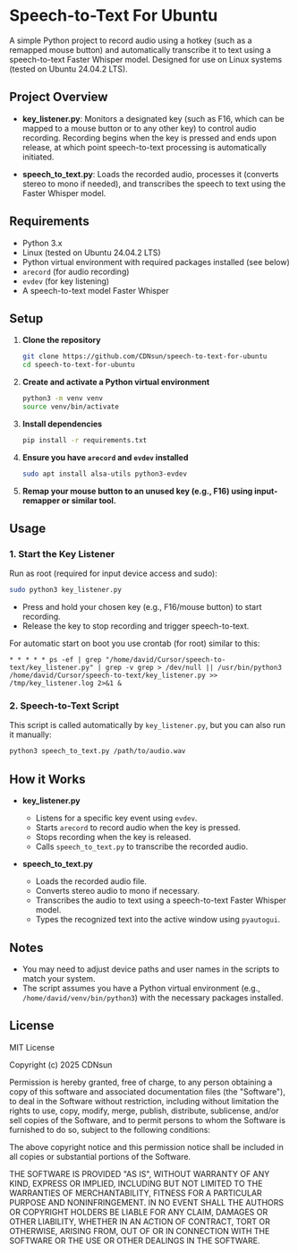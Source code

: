 # Speech-to-Text For Ubuntu

A simple Python project to record audio using a hotkey (such as a remapped mouse button) and automatically transcribe it to text using a speech-to-text Faster Whisper model. Designed for use on Linux systems (tested on Ubuntu 24.04.2 LTS).

## Project Overview

- **key_listener.py**: Monitors a designated key (such as F16, which can be mapped to a mouse button or to any other key) to control audio recording. Recording begins when the key is pressed and ends upon release, at which point speech-to-text processing is automatically initiated.

- **speech_to_text.py**: Loads the recorded audio, processes it (converts stereo to mono if needed), and transcribes the speech to text using the Faster Whisper model.

## Requirements

- Python 3.x
- Linux (tested on Ubuntu 24.04.2 LTS)
- Python virtual environment with required packages installed (see below)
- `arecord` (for audio recording)
- `evdev` (for key listening)
- A speech-to-text model Faster Whisper

## Setup

1. **Clone the repository**
   ```bash
   git clone https://github.com/CDNsun/speech-to-text-for-ubuntu
   cd speech-to-text-for-ubuntu
   ```
2. **Create and activate a Python virtual environment**
   ```bash
   python3 -m venv venv
   source venv/bin/activate
   ```
3. **Install dependencies**
   ```bash
   pip install -r requirements.txt
   ```
4. **Ensure you have `arecord` and `evdev` installed**
   ```bash
   sudo apt install alsa-utils python3-evdev
   ```
5. **Remap your mouse button to an unused key (e.g., F16) using input-remapper or similar tool.**

## Usage

### 1. Start the Key Listener

Run as root (required for input device access and sudo):
```bash
sudo python3 key_listener.py
```

- Press and hold your chosen key (e.g., F16/mouse button) to start recording.
- Release the key to stop recording and trigger speech-to-text.

For automatic start on boot you use crontab (for root) similar to this:
```
* * * * * ps -ef | grep "/home/david/Cursor/speech-to-text/key_listener.py" | grep -v grep > /dev/null || /usr/bin/python3 /home/david/Cursor/speech-to-text/key_listener.py >> /tmp/key_listener.log 2>&1 &
```

### 2. Speech-to-Text Script

This script is called automatically by `key_listener.py`, but you can also run it manually:
```bash
python3 speech_to_text.py /path/to/audio.wav
```

## How it Works

- **key_listener.py**
  - Listens for a specific key event using `evdev`.
  - Starts `arecord` to record audio when the key is pressed.
  - Stops recording when the key is released.
  - Calls `speech_to_text.py` to transcribe the recorded audio.
  

- **speech_to_text.py**
  - Loads the recorded audio file.
  - Converts stereo audio to mono if necessary.
  - Transcribes the audio to text using a speech-to-text Faster Whisper model.
  - Types the recognized text into the active window using `pyautogui`.

## Notes
- You may need to adjust device paths and user names in the scripts to match your system.
- The script assumes you have a Python virtual environment (e.g., `/home/david/venv/bin/python3`) with the necessary packages installed.


## License

MIT License

Copyright (c) 2025 CDNsun

Permission is hereby granted, free of charge, to any person obtaining a copy
of this software and associated documentation files (the "Software"), to deal
in the Software without restriction, including without limitation the rights
to use, copy, modify, merge, publish, distribute, sublicense, and/or sell
copies of the Software, and to permit persons to whom the Software is
furnished to do so, subject to the following conditions:

The above copyright notice and this permission notice shall be included in all
copies or substantial portions of the Software.

THE SOFTWARE IS PROVIDED "AS IS", WITHOUT WARRANTY OF ANY KIND, EXPRESS OR
IMPLIED, INCLUDING BUT NOT LIMITED TO THE WARRANTIES OF MERCHANTABILITY,
FITNESS FOR A PARTICULAR PURPOSE AND NONINFRINGEMENT. IN NO EVENT SHALL THE
AUTHORS OR COPYRIGHT HOLDERS BE LIABLE FOR ANY CLAIM, DAMAGES OR OTHER
LIABILITY, WHETHER IN AN ACTION OF CONTRACT, TORT OR OTHERWISE, ARISING FROM,
OUT OF OR IN CONNECTION WITH THE SOFTWARE OR THE USE OR OTHER DEALINGS IN THE
SOFTWARE.